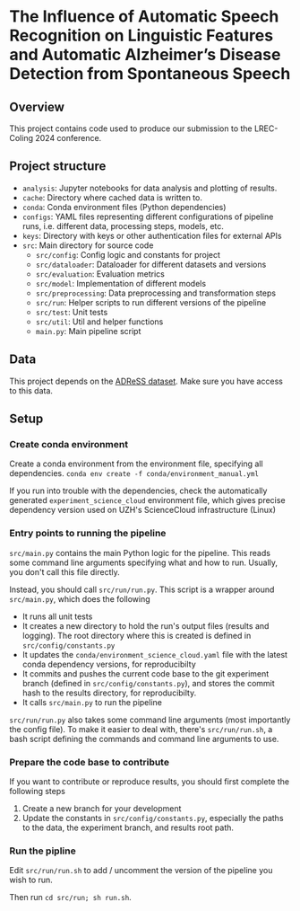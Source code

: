 # The Influence of Automatic Speech Recognition on Linguistic Features and Automatic Alzheimer’s Disease Detection from Spontaneous Speech

## Overview

This project contains code used to produce our submission to the LREC-Coling 2024 conference.

## Project structure
- `analysis`: Jupyter notebooks for data analysis and plotting of results.
- `cache`: Directory where cached data is written to.
- `conda`: Conda environment files (Python dependencies) 
- `configs`: YAML files representing different configurations of pipeline runs, i.e. different data, processing steps, models, etc.
- `keys`: Directory with keys or other authentication files for external APIs
- `src`: Main directory for source code
  - `src/config`: Config logic and constants for project
  - `src/dataloader`: Dataloader for different datasets and versions
  - `src/evaluation`: Evaluation metrics
  - `src/model`: Implementation of different models
  - `src/preprocessing`: Data preprocessing and transformation steps
  - `src/run`: Helper scripts to run different versions of the pipeline
  - `src/test`: Unit tests
  - `src/util`: Util and helper functions
  - `main.py`: Main pipeline script

## Data
This project depends on the [ADReSS dataset](https://luzs.gitlab.io/adress/). Make sure you have access to this data.

## Setup
### Create conda environment
Create a conda environment from the environment file, specifying all dependencies.
`conda env create -f conda/environment_manual.yml`

If you run into trouble with the dependencies, check the automatically generated `experiment_science_cloud` environment file, which gives precise dependency version used on UZH's ScienceCloud infrastructure (Linux)

### Entry points to running the pipeline
`src/main.py` contains the main Python logic for the pipeline. This reads some command line arguments specifying what and how to run. Usually, you don't call this file directly.

Instead, you should call `src/run/run.py`. This script is a wrapper around `src/main.py`, which does the following
- It runs all unit tests
- It creates a new directory to hold the run's output files (results and logging). The root directory where this is created is defined in `src/config/constants.py`
- It updates the `conda/environment_science_cloud.yaml` file with the latest conda dependency versions, for reproducibilty
- It commits and pushes the current code base to the git experiment branch (defined in `src/config/constants.py`), and stores the commit hash to the results directory, for reproducibilty.
- It calls `src/main.py` to run the pipeline

`src/run/run.py` also takes some command line arguments (most importantly the config file). To make it easier to deal with,
there's `src/run/run.sh`, a bash script defining the commands and command line arguments to use.

### Prepare the code base to contribute
If you want to contribute or reproduce results, you should first complete the following steps

1) Create a new branch for your development
2) Update the constants in `src/config/constants.py`, especially the paths to the data, the experiment branch, and results root path.

### Run the pipline
Edit `src/run/run.sh` to add / uncomment the version of the pipeline you wish to run.

Then run `cd src/run; sh run.sh`.
